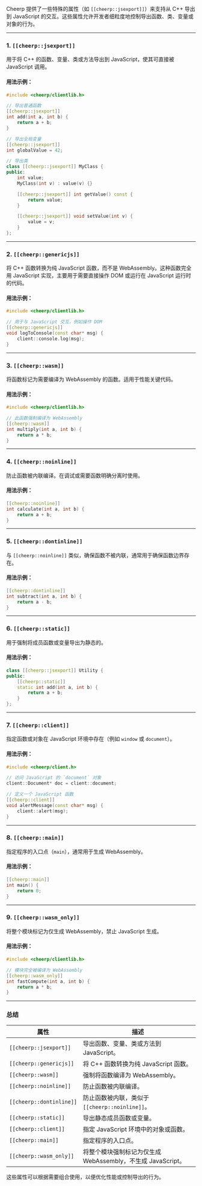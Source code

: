 Cheerp 提供了一些特殊的属性（如 `[[cheerp::jsexport]]`）来支持从 C++ 导出到 JavaScript 的交互。这些属性允许开发者细粒度地控制导出函数、类、变量或对象的行为。

---

### 1. **`[[cheerp::jsexport]]`**
用于将 C++ 的函数、变量、类或方法导出到 JavaScript，使其可直接被 JavaScript 调用。

#### 用法示例：
```cpp
#include <cheerp/clientlib.h>

// 导出普通函数
[[cheerp::jsexport]]
int add(int a, int b) {
    return a + b;
}

// 导出全局变量
[[cheerp::jsexport]]
int globalValue = 42;

// 导出类
class [[cheerp::jsexport]] MyClass {
public:
    int value;
    MyClass(int v) : value(v) {}

    [[cheerp::jsexport]] int getValue() const {
        return value;
    }

    [[cheerp::jsexport]] void setValue(int v) {
        value = v;
    }
};
```

---

### 2. **`[[cheerp::genericjs]]`**
将 C++ 函数转换为纯 JavaScript 函数，而不是 WebAssembly。这种函数完全用 JavaScript 实现，主要用于需要直接操作 DOM 或运行在 JavaScript 运行时的代码。

#### 用法示例：
```cpp
#include <cheerp/clientlib.h>

// 用于与 JavaScript 交互，例如操作 DOM
[[cheerp::genericjs]]
void logToConsole(const char* msg) {
    client::console.log(msg);
}
```

---

### 3. **`[[cheerp::wasm]]`**
将函数标记为需要编译为 WebAssembly 的函数。适用于性能关键代码。

#### 用法示例：
```cpp
#include <cheerp/clientlib.h>

// 此函数强制编译为 WebAssembly
[[cheerp::wasm]]
int multiply(int a, int b) {
    return a * b;
}
```

---

### 4. **`[[cheerp::noinline]]`**
防止函数被内联编译。在调试或需要函数明确分离时使用。

#### 用法示例：
```cpp
[[cheerp::noinline]]
int calculate(int a, int b) {
    return a + b;
}
```

---

### 5. **`[[cheerp::dontinline]]`**
与 `[[cheerp::noinline]]` 类似，确保函数不被内联，通常用于确保函数边界存在。

#### 用法示例：
```cpp
[[cheerp::dontinline]]
int subtract(int a, int b) {
    return a - b;
}
```

---

### 6. **`[[cheerp::static]]`**
用于强制将成员函数或变量导出为静态的。

#### 用法示例：
```cpp
class [[cheerp::jsexport]] Utility {
public:
    [[cheerp::static]]
    static int add(int a, int b) {
        return a + b;
    }
};
```

---

### 7. **`[[cheerp::client]]`**
指定函数或对象在 JavaScript 环境中存在（例如 `window` 或 `document`）。

#### 用法示例：
```cpp
#include <cheerp/client.h>

// 访问 JavaScript 的 `document` 对象
client::Document* doc = client::document;

// 定义一个 JavaScript 函数
[[cheerp::client]]
void alertMessage(const char* msg) {
    client::alert(msg);
}
```

---

### 8. **`[[cheerp::main]]`**
指定程序的入口点（`main`），通常用于生成 WebAssembly。

#### 用法示例：
```cpp
[[cheerp::main]]
int main() {
    return 0;
}
```

---

### 9. **`[[cheerp::wasm_only]]`**
将整个模块标记为仅生成 WebAssembly，禁止 JavaScript 生成。

#### 用法示例：
```cpp
#include <cheerp/clientlib.h>

// 模块完全被编译为 WebAssembly
[[cheerp::wasm_only]]
int fastCompute(int a, int b) {
    return a * b;
}
```

---

### 总结
| 属性                  | 描述                                                                 |
|-----------------------|--------------------------------------------------------------------|
| `[[cheerp::jsexport]]` | 导出函数、变量、类或方法到 JavaScript。                              |
| `[[cheerp::genericjs]]` | 将 C++ 函数转换为纯 JavaScript 函数。                               |
| `[[cheerp::wasm]]`     | 强制将函数编译为 WebAssembly。                                      |
| `[[cheerp::noinline]]` | 防止函数被内联编译。                                               |
| `[[cheerp::dontinline]]` | 防止函数被内联，类似于 `[[cheerp::noinline]]`。                    |
| `[[cheerp::static]]`   | 导出静态成员函数或变量。                                           |
| `[[cheerp::client]]`   | 指定 JavaScript 环境中的对象或函数。                                |
| `[[cheerp::main]]`     | 指定程序的入口点。                                                 |
| `[[cheerp::wasm_only]]`| 将整个模块强制标记为仅生成 WebAssembly，不生成 JavaScript。          |

这些属性可以根据需要组合使用，以便优化性能或控制导出的行为。